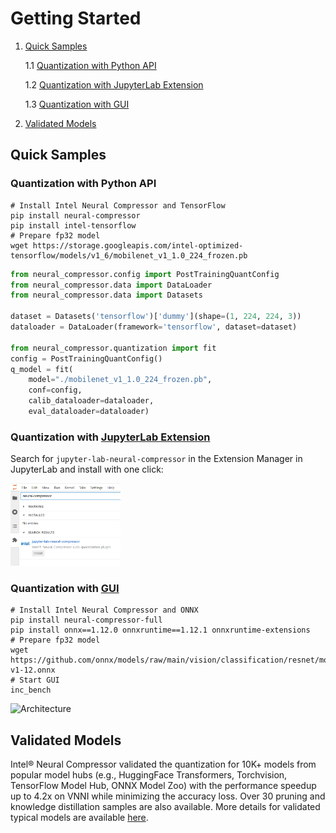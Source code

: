 # Getting Started

1. [Quick Samples](#quick-samples)

    1.1 [Quantization with Python API](#quantization-with-python-api)

    1.2 [Quantization with JupyterLab Extension](#quantization-with-jupyterlab-extension)

    1.3 [Quantization with GUI](#quantization-with-gui)

2. [Validated Models](#validated-models)

## Quick Samples
### Quantization with Python API

```shell
# Install Intel Neural Compressor and TensorFlow
pip install neural-compressor
pip install intel-tensorflow
# Prepare fp32 model
wget https://storage.googleapis.com/intel-optimized-tensorflow/models/v1_6/mobilenet_v1_1.0_224_frozen.pb
```
```python
from neural_compressor.config import PostTrainingQuantConfig
from neural_compressor.data import DataLoader
from neural_compressor.data import Datasets

dataset = Datasets('tensorflow')['dummy'](shape=(1, 224, 224, 3))
dataloader = DataLoader(framework='tensorflow', dataset=dataset)

from neural_compressor.quantization import fit
config = PostTrainingQuantConfig()
q_model = fit(
    model="./mobilenet_v1_1.0_224_frozen.pb",
    conf=config,
    calib_dataloader=dataloader,
    eval_dataloader=dataloader)
```

### Quantization with [JupyterLab Extension](/neural_coder/extensions/neural_compressor_ext_lab/README.md)

Search for ```jupyter-lab-neural-compressor``` in the Extension Manager in JupyterLab and install with one click:

<a target="_blank" href="/neural_coder/extensions/screenshots/extmanager.png">
  <img src="/neural_coder/extensions/screenshots/extmanager.png" alt="Extension" width="35%" height="35%">
</a>

### Quantization with [GUI](./bench.md)

```shell
# Install Intel Neural Compressor and ONNX
pip install neural-compressor-full
pip install onnx==1.12.0 onnxruntime==1.12.1 onnxruntime-extensions
# Prepare fp32 model
wget https://github.com/onnx/models/raw/main/vision/classification/resnet/model/resnet50-v1-12.onnx
# Start GUI
inc_bench
```

![Architecture](./imgs/INC_GUI.gif)

## Validated Models
Intel® Neural Compressor validated the quantization for 10K+ models from popular model hubs (e.g., HuggingFace Transformers, Torchvision, TensorFlow Model Hub, ONNX Model Zoo) with the performance speedup up to 4.2x on VNNI while minimizing the accuracy loss. Over 30 pruning and knowledge distillation samples are also available. More details for validated typical models are available [here](/docs/source/validated_model_list.md).

